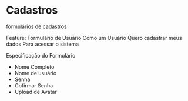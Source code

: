 # Cadastros
formulários de cadastros

Feature: Formulário de Usuário
Como um Usuário
Quero cadastrar meus dados
Para acessar o sistema

Especificação do Formulário
- Nome Completo
- Nome de usuário
- Senha
- Cofirmar Senha
- Upload de Avatar
